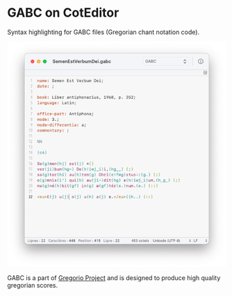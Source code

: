 # GABC on CotEditor
Syntax  highlighting for GABC files (Gregorian chant notation code).

![CotEditor-GABC](Capture.png)

GABC is a part of [Gregorio Project](https://github.com/gregorio-project) and is designed to produce high quality gregorian scores.
